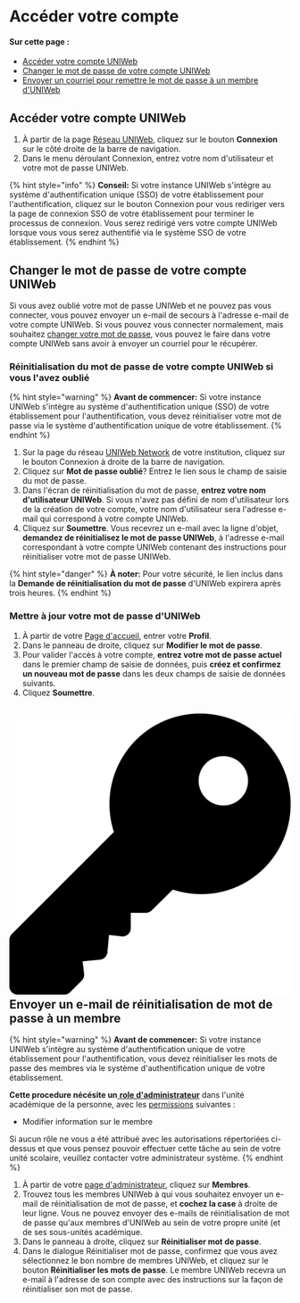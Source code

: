 # Accéder votre compte

#### Sur cette page :

* [Accéder votre compte UNIWeb](account-login.md#logging-in-to-your-uniweb-account)
* [Changer le mot de passe de votre compte UNIWeb](account-login.md#changing-your-uniweb-account-password)
* [Envoyer un courriel pour remettre le mot de passe à un membre d'UNIWeb](account-login.md#sending-a-password-reset-email-to-a-uniweb-member)

## Accéder votre compte UNIWeb

1. À partir de la page [Réseau UNIWeb](../../navigating-uniweb/the-network-page.md), cliquez sur le bouton **Connexion** sur le côté droite de la barre de navigation. 
2. Dans le menu déroulant Connexion, entrez votre nom d'utilisateur et votre mot de passe UNIWeb.

{% hint style="info" %}
**Conseil:** Si votre instance UNIWeb s'intègre au système d'authentification unique \(SSO\) de votre établissement pour l'authentification, cliquez sur le bouton Connexion pour vous rediriger vers la page de connexion SSO de votre établissement pour terminer le processus de connexion. Vous serez redirigé vers votre compte UNIWeb lorsque vous vous serez authentifié via le système SSO de votre établissement.
{% endhint %}

## Changer le mot de passe de votre compte UNIWeb

Si vous avez oublié votre mot de passe UNIWeb et ne pouvez pas vous connecter, vous pouvez envoyer un e-mail de secours à l'adresse e-mail de votre compte UNIWeb. Si vous pouvez vous connecter normalement, mais souhaitez [changer votre mot de passe](account-login.md#updating-your-uniweb-account-password), vous pouvez le faire dans votre compte UNIWeb sans avoir à envoyer un courriel pour le récupérer.

### Réinitialisation du mot de passe de votre compte UNIWeb si vous l'avez oublié

{% hint style="warning" %}
**Avant de commencer:** Si votre instance UNIWeb s'intègre au système d'authentification unique \(SSO\) de votre établissement pour l'authentification, vous devez réinitialiser votre mot de passe via le système d'authentification unique de votre établissement.
{% endhint %}

1. Sur la page du réseau [UNIWeb Network](../../navigating-uniweb/the-network-page.md) de votre institution, cliquez sur le bouton Connexion à droite de la barre de navigation.
2. Cliquez sur **Mot de passe oublié**? Entrez le lien sous le champ de saisie du mot de passe.
3. Dans l'écran de réinitialisation du mot de passe, **entrez votre nom d'utilisateur UNIWeb**. Si vous n'avez pas défini de nom d'utilisateur lors de la création de votre compte, votre nom d'utilisateur sera l'adresse e-mail qui correspond à votre compte UNIWeb.
4. Cliquez sur **Soumettre**. Vous recevrez un e-mail avec la ligne d'objet, **demandez de réinitialisez le mot de passe UNIWeb**, à l'adresse e-mail correspondant à votre compte UNIWeb contenant des instructions pour réinitialiser votre mot de passe UNIWeb.

{% hint style="danger" %}
**À noter:** Pour votre sécurité, le lien inclus dans la **Demande de réinitialisation du mot de passe** d'UNIWeb expirera après trois heures.
{% endhint %}

### Mettre à jour votre mot de passe d'UNIWeb 

1. À partir de votre [Page d'accueil](../../navigating-uniweb/the-home-page.md), entrer votre **Profil**.
2. Dans le panneau de droite, cliquez sur **Modifier le mot de passe**.
3. Pour valider l'accès à votre compte, **entrez votre mot de passe actuel** dans le premier champ de saisie de données, puis **créez et confirmez un nouveau mot de passe** dans les deux champs de saisie de données suivants.
4. Cliquez **Soumettre**.

## ![](../../.gitbook/assets/key%20%281%29.svg) Envoyer un e-mail de réinitialisation de mot de passe à un membre 

{% hint style="warning" %}
**Avant de commencer:** Si votre instance UNIWeb s'intègre au système d'authentification unique de votre établissement pour l'authentification, vous devez réinitialiser les mots de passe des membres via le système d'authentification unique de votre établissement.

**Cette procedure nécésite un**[ **role d'administrateur**](../access-control/managing-administrator-roles-and-permissions.md) dans l'unité académique de la personne, avec les [permissions](../access-control/managing-administrator-roles-and-permissions.md#administrator-permissions) suivantes :

* Modifier information sur le membre

Si aucun rôle ne vous a été attribué avec les autorisations répertoriées ci-dessus et que vous pensez pouvoir effectuer cette tâche au sein de votre unité scolaire, veuillez contacter votre administrateur système.
{% endhint %}

1. À partir de votre [page d'administrateur](../../navigating-uniweb/the-administration-page.md), cliquez sur **Membres**.
2. Trouvez tous les membres UNIWeb à qui vous souhaitez envoyer un e-mail de réinitialisation de mot de passe, et **cochez la case** à droite de leur ligne. Vous ne pouvez envoyer des e-mails de réinitialisation de mot de passe qu'aux membres d'UNIWeb au sein de votre propre unité \(et de ses sous-unités académique.
3. Dans le panneau à droite, cliquez sur **Réinitialiser mot de passe**.
4. Dans le dialogue Réinitialiser mot de passe, confirmez que vous avez sélectionnez le bon nombre de membres UNIWeb, et cliquez sur le bouton **Réinitialiser les mots de passe**. Le membre UNIWeb recevra un e-mail à l'adresse de son compte avec des instructions sur la façon de réinitialiser son mot de passe.

